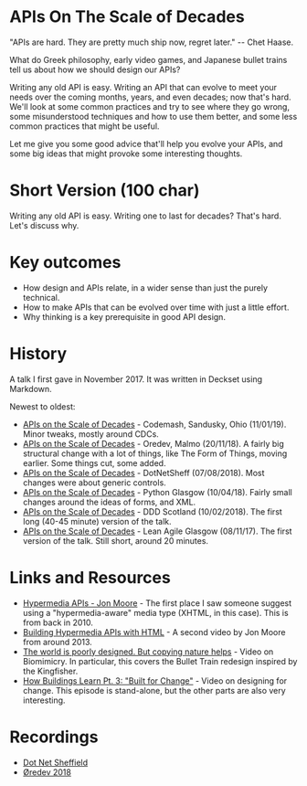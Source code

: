 # APIs On The Scale of Decades

"APIs are hard. They are pretty much ship now, regret later." -- Chet Haase.

What do Greek philosophy, early video games, and Japanese bullet trains tell us about how we should design our APIs?

Writing any old API is easy. Writing an API that can evolve to meet your needs over the coming months, years, and even decades; now that's hard. We'll look at some common practices and try to see where they go wrong, some misunderstood techniques and how to use them better, and some less common practices that might be useful.

Let me give you some good advice that'll help you evolve your APIs, and some big ideas that might provoke some interesting thoughts.


# Short Version (100 char)

Writing any old API is easy. Writing one to last for decades? That's hard. Let's discuss why.

# Key outcomes

* How design and APIs relate, in a wider sense than just the purely technical.
* How to make APIs that can be evolved over time with just a little effort.
* Why thinking is a key prerequisite in good API design.

# History

A talk I first gave in November 2017. It was written in Deckset using Markdown.

Newest to oldest:

* [APIs on the Scale of Decades](https://github.com/garyfleming/apis-for-decades/releases/tag/v0.7) - Codemash, Sandusky, Ohio (11/01/19). Minor tweaks, mostly around CDCs.
* [APIs on the Scale of Decades](https://github.com/garyfleming/apis-for-decades/releases/tag/v0.6) - Oredev, Malmo (20/11/18). A fairly big structural change with a lot of things, like The Form of Things, moving earlier. Some things cut, some added.
* [APIs on the Scale of Decades](https://github.com/garyfleming/apis-for-decades/releases/tag/v0.5) - DotNetSheff (07/08/2018). Most changes were about generic controls.
* [APIs on the Scale of Decades](https://github.com/garyfleming/apis-for-decades/releases/tag/v0.4) - Python Glasgow (10/04/18). Fairly small changes around the ideas of forms, and XML.
* [APIs on the Scale of Decades](https://github.com/garyfleming/apis-for-decades/releases/tag/v0.3) - DDD Scotland (10/02/2018). The first long (40-45 minute) version of the talk.
* [APIs on the Scale of Decades](https://github.com/garyfleming/apis-for-decades/releases/tag/v0.2) - Lean Agile Glasgow (08/11/17). The first version of the talk. Still short, around 20 minutes.

# Links and Resources

* [Hypermedia APIs - Jon Moore](https://vimeo.com/20781278) - The first place I saw someone suggest using a "hypermedia-aware" media type (XHTML, in this case). This is from back in 2010.
* [Building Hypermedia APIs with HTML](https://www.infoq.com/presentations/web-api-html) - A second video by Jon Moore from around 2013.
* [The world is poorly designed. But copying nature helps](https://www.youtube.com/watch?v=iMtXqTmfta0) - Video on Biomimicry. In particular, this covers the Bullet Train redesign inspired by the Kingfisher.
* [How Buildings Learn Pt. 3: "Built for Change"](https://www.youtube.com/watch?v=ZSaWdp833YM) - Video on designing for change. This episode is stand-alone, but the other parts are also very interesting.

# Recordings

* [Dot Net Sheffield](https://www.youtube.com/watch?v=F5kXwWPg-Uw)
* [Øredev 2018](https://vimeo.com/311949899)
